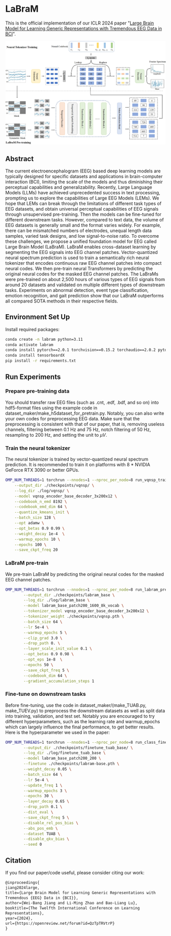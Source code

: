 # LaBraM
This is the official implementation of our ICLR 2024 paper "[Large Brain Model for Learning Generic Representations with Tremendous EEG Data in BCI](https://openreview.net/forum?id=QzTpTRVtrP)".

![labram](labram.png)
## Abstract
The current electroencephalogram (EEG) based deep learning models are typically designed for specific datasets and applications in brain-computer interaction (BCI), limiting the scale of the models and thus diminishing their perceptual capabilities and generalizability. Recently, Large Language Models (LLMs) have achieved unprecedented success in text processing, prompting us to explore the capabilities of Large EEG Models (LEMs). We hope that LEMs can break through the limitations of different task types of EEG datasets, and obtain universal perceptual capabilities of EEG signals through unsupervised pre-training. Then the models can be fine-tuned for different downstream tasks. However, compared to text data, the volume of EEG datasets is generally small and the format varies widely. For example, there can be mismatched numbers of electrodes, unequal length data samples, varied task designs, and low signal-to-noise ratio. To overcome these challenges, we propose a unified foundation model for EEG called Large Brain Model (LaBraM). LaBraM enables cross-dataset learning by segmenting the EEG signals into EEG channel patches. Vector-quantized neural spectrum prediction is used to train a semantically rich neural tokenizer that encodes continuous raw EEG channel patches into compact neural codes. We then pre-train neural Transformers by predicting the original neural codes for the masked EEG channel patches. The LaBraMs were pre-trained on about 2,500 hours of various types of EEG signals from around 20 datasets and validated on multiple different types of downstream tasks. Experiments on abnormal detection, event type classification, emotion recognition, and gait prediction show that our LaBraM outperforms all compared SOTA methods in their respective fields.
## Environment Set Up
Install required packages:
```bash
conda create -n labram python=3.11
conda activate labram
conda install pytorch==2.0.1 torchvision==0.15.2 torchaudio==2.0.2 pytorch-cuda=11.8 -c pytorch -c nvidia
conda install tensorboardX
pip install -r requirements.txt
```
## Run Experiments
### Prepare pre-training data
You should transfer raw EEG files (such as .cnt, .edf, .bdf, and so on) into hdf5-format files using the example code in dataset_maker/make_h5dataset_for_pretrain.py. Notably, you can also write your own codes for preprocessing EEG data. Make sure that the preprocessing is consistent with that of our paper, that is, removing useless channels, filtering between 0.1 Hz and 75 Hz, notch filtering of 50 Hz, resampling to 200 Hz, and setting the unit to $\mu V$.
### Train the neural tokenizer
The neural tokenizer is trained by vector-quantized neural spectrum prediction. It is recommended to train it on platforms with 8 * NVIDIA GeForce RTX 3090 or better GPUs.
```bash
OMP_NUM_THREADS=1 torchrun --nnodes=1 --nproc_per_node=8 run_vqnsp_training.py \
    --output_dir ./checkpoints/vqnsp/ \
    --log_dir ./log/vqnsp/ \
    --model vqnsp_encoder_base_decoder_3x200x12 \
    --codebook_n_emd 8192 \
    --codebook_emd_dim 64 \
    --quantize_kmeans_init \
    --batch_size 128 \
    --opt adamw \
    --opt_betas 0.9 0.99 \
    --weight_decay 1e-4  \
    --warmup_epochs 10 \
    --epochs 100 \
    --save_ckpt_freq 20 
```
### LaBraM pre-train
We pre-train LaBraM by predicting the original neural codes for the masked EEG channel patches.
```bash
OMP_NUM_THREADS=1 torchrun --nnodes=1 --nproc_per_node=8 run_labram_pretraining.py \
        --output_dir ./checkpoints/labram_base \
        --log_dir ./log/labram_base \
        --model labram_base_patch200_1600_8k_vocab \
        --tokenizer_model vqnsp_encoder_base_decoder_3x200x12 \
        --tokenizer_weight ./checkpoints/vqnsp.pth \
        --batch_size 64 \
        --lr 5e-4 \
        --warmup_epochs 5 \
        --clip_grad 3.0 \
        --drop_path 0. \
        --layer_scale_init_value 0.1 \
        --opt_betas 0.9 0.98 \
        --opt_eps 1e-8  \
        --epochs 50 \
        --save_ckpt_freq 5 \
        --codebook_dim 64 \
        --gradient_accumulation_steps 1
```
### Fine-tune on downstream tasks
Before fine-tuning, use the code in dataset_maker/(make_TUAB.py, make_TUEV.py) to preprocess the downstream datasets as well as split data into training, validation, and test set. Notably you are encouraged to try different hyperparameters, such as the learning rate and warmup_epochs which can largely influence the final performance, to get better results. Here is the hyperparameter we used in the paper:
```bash
OMP_NUM_THREADS=1 torchrun --nnodes=1 --nproc_per_node=8 run_class_finetuning.py \
        --output_dir ./checkpoints/finetune_tuab_base/ \
        --log_dir ./log/finetune_tuab_base \
        --model labram_base_patch200_200 \
        --finetune ./checkpoints/labram-base.pth \
        --weight_decay 0.05 \
        --batch_size 64 \
        --lr 5e-4 \
        --update_freq 1 \
        --warmup_epochs 3 \
        --epochs 30 \
        --layer_decay 0.65 \
        --drop_path 0.1 \
        --dist_eval \
        --save_ckpt_freq 5 \
        --disable_rel_pos_bias \
        --abs_pos_emb \
        --dataset TUAB \
        --disable_qkv_bias \
        --seed 0
```
## Citation
If you find our paper/code useful, please consider citing our work:
```
@inproceedings{
jiang2024large,
title={Large Brain Model for Learning Generic Representations with Tremendous {EEG} Data in {BCI}},
author={Wei-Bang Jiang and Li-Ming Zhao and Bao-Liang Lu},
booktitle={The Twelfth International Conference on Learning Representations},
year={2024},
url={https://openreview.net/forum?id=QzTpTRVtrP}
}
```
